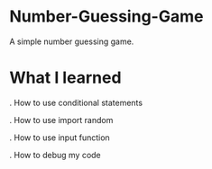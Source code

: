 # Number-Guessing-Game
A simple number guessing game.

# What I learned

. How to use conditional statements

. How to use import random

. How to use input function

. How to debug my code
